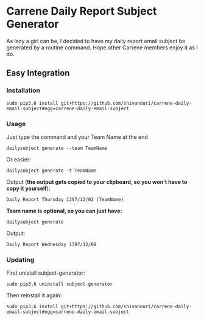 # Carrene Daily Report Subject Generator

As lazy a girl can be, I decided to have my daily report email subject be generated by a routine command.
Hope other Carrene members enjoy it as I do.


## Easy Integration
### Installation
```
sudo pip3.6 install git+https://github.com/shivanouri/carrene-daily-email-subject#egg=carrene-daily-email-subject
```
### Usage
Just type the command and your Team Name at the end
```
dailysubject generate --team TeamName
```
Or easier:
```
dailysubject generate -t TeamName
```
Output (**the output gets copied to your clipboard, so you won't have to copy it yourself**):
```
Daily Report Thursday 1397/12/02 (TeamName)
```
**Team name is optional, so you can just have:**
```
dailysubject generate
```
Output:
```
Daily Report Wednesday 1397/12/08
```

### Updating

First unistall subject-generator:
```
sudo pip3.6 uninstall subject-generator
```
Then reinstall it again:
```
sudo pip3.6 install git+https://github.com/shivanouri/carrene-daily-email-subject#egg=carrene-daily-email-subject
```
